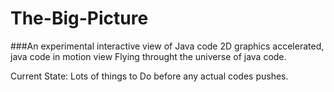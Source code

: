 # The-Big-Picture
###An experimental interactive view of Java code
2D graphics accelerated, java code in motion view
Flying throught the universe of java code. 

Current State:
Lots of things to Do before any actual codes pushes.
